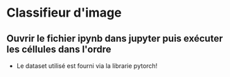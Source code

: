 # Classifieur d'image

## Ouvrir le fichier ipynb dans jupyter puis exécuter les céllules dans l'ordre

- Le dataset utilisé est fourni via la librarie pytorch!